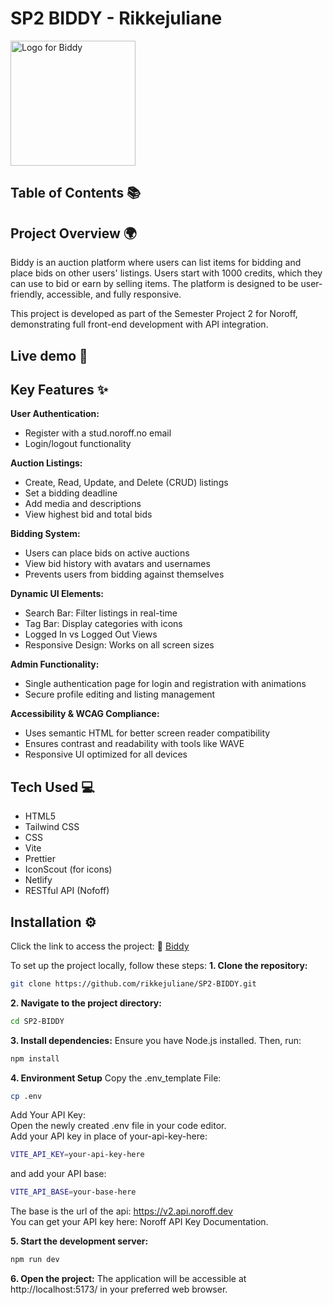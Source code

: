# SP2 BIDDY - Rikkejuliane  
<img src="https://github.com/user-attachments/assets/ce8c56d8-4e2b-49e8-8c0e-43a505886284" alt="Logo for Biddy" width="200px">  

## Table of Contents 📚  

## Project Overview 🌍   
Biddy is an auction platform where users can list items for bidding and place bids on other users' listings. Users start with 1000 credits, which they can use to bid or earn by selling items. The platform is designed to be user-friendly, accessible, and fully responsive.  

This project is developed as part of the Semester Project 2 for Noroff, demonstrating full front-end development with API integration.  

## Live demo 🎥    

## Key Features ✨    
**User Authentication:**  
* Register with a stud.noroff.no email  
* Login/logout functionality  

**Auction Listings:** 
* Create, Read, Update, and Delete (CRUD) listings  
* Set a bidding deadline
* Add media and descriptions  
* View highest bid and total bids 

**Bidding System:**  
* Users can place bids on active auctions
* View bid history with avatars and usernames
* Prevents users from bidding against themselves

**Dynamic UI Elements:**  
* Search Bar: Filter listings in real-time
* Tag Bar: Display categories with icons
* Logged In vs Logged Out Views
* Responsive Design: Works on all screen sizes

**Admin Functionality:**
* Single authentication page for login and registration with animations
* Secure profile editing and listing management

**Accessibility & WCAG Compliance:**  
* Uses semantic HTML for better screen reader compatibility
* Ensures contrast and readability with tools like WAVE
* Responsive UI optimized for all devices

## Tech Used 💻 
* HTML5
* Tailwind CSS
* CSS
* Vite
* Prettier
* IconScout (for icons)
* Netlify
* RESTful API (Nofoff)

## Installation ⚙️
Click the link to access the project: 🔗 [Biddy](https://biddy-sp2.netlify.app/)

To set up the project locally, follow these steps:
**1. Clone the repository:**
```bash
git clone https://github.com/rikkejuliane/SP2-BIDDY.git
```

**2. Navigate to the project directory:** 
```bash
cd SP2-BIDDY
```

**3. Install dependencies:**
Ensure you have Node.js installed. Then, run:
```bash
npm install
```

**4. Environment Setup**
Copy the .env_template File:
```bash
cp .env
```

Add Your API Key:  
Open the newly created .env file in your code editor.  
Add your API key in place of your-api-key-here:  
```bash
VITE_API_KEY=your-api-key-here
```

and add your API base:
```bash
VITE_API_BASE=your-base-here
```

The base is the url of the api: https://v2.api.noroff.dev  
You can get your API key here: Noroff API Key Documentation.  

**5. Start the development server:**
```bash
npm run dev
```

**6. Open the project:**
The application will be accessible at http://localhost:5173/ in your preferred web browser.

